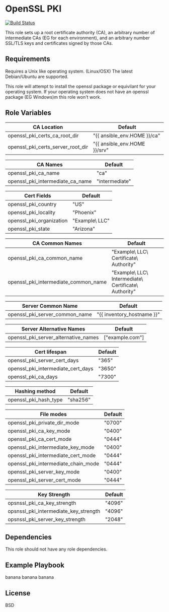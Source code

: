 OpenSSL PKI
=========
[![Build Status](https://travis-ci.org/dggreenbaum/openssl-pki.svg?branch=master)](https://travis-ci.org/dggreenbaum/openssl-pki)

This role sets up a root certificate authority (CA), an arbitrary number of intermediate CAs (EG for each environment), and an arbitrary number SSL/TLS keys and certificates signed by those  CAs.

Requirements
------------

Requires a Unix like operating system. (Linux/OSX) The latest Debian/Ubuntu are supported.

This role will attempt to install the openssl package or equivilant for your operating system. If your operating system does not have an openssl package (EG Windows)m this role won't work.

Role Variables
--------------

|CA Location|Default|
|---|---|
|openssl_pki_certs_ca_root_dir|"{{ ansible_env.HOME }}/ca"|
|openssl_pki_certs_server_root_dir|"{{ ansible_env.HOME }}/srv"|

|CA Names|Default|
|---|---|
|openssl_pki_ca_name|"ca"|
|openssl_pki_intermediate_ca_name|"intermediate"|

|Cert Fields|Default|
|---|---|
|openssl_pki_country|"US"|
|openssl_pki_locality|"Phoenix"|
|openssl_pki_organization|"Example\\ LLC"|
|openssl_pki_state|"Arizona"|

|CA Common Names|Default|
|---|---|
|openssl_pki_ca_common_name|"Example\\ LLC\\ Certificate\\ Authority"|
|openssl_pki_intermediate_common_name|"Example\\ LLC\\ Intermediate\\ Certificate\\ Authority"|

|Server Common Name|Default|
|---|---|
|openssl_pki_server_common_name|"{{ inventory_hostname }}"|

|Server Alternative Names|Default|
|---|---|
|openssl_pki_server_alternative_names|["example.com"]|

|Cert lifespan|Default|
|---|---|
|openssl_pki_server_cert_days|"365"|
|openssl_pki_intermediate_cert_days|"3650"|
|openssl_pki_ca_days|"7300"|

|Hashing method|Default|
|---|---|
|openssl_pki_hash_type|"sha256"|

|File modes|Default|
|---|---|
|openssl_pki_private_dir_mode|"0700"|
|openssl_pki_ca_key_mode|"0400"|
|openssl_pki_ca_cert_mode|"0444"|
|openssl_pki_intermediate_key_mode|"0400"|
|openssl_pki_intermediate_cert_mode|"0444"|
|openssl_pki_intermediate_chain_mode|"0444"|
|openssl_pki_server_key_mode|"0400"|
|openssl_pki_server_cert_mode|"0444"|

|Key Strength|Default|
|---|---|
|opsnssl_pki_ca_key_strength|"4096"|
|opsnssl_pki_intermediate_key_strength|"4096"|
|opsnssl_pki_server_key_strength|"2048"|

Dependencies
------------

This role should not have any role dependencies.

Example Playbook
----------------

banana banana banana

License
-------

BSD
